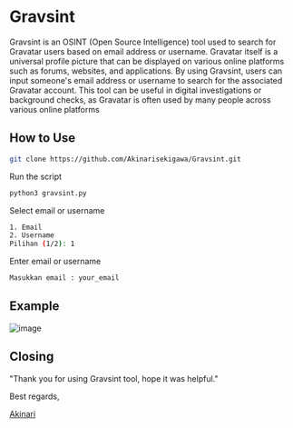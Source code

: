 # Gravsint

Gravsint is an OSINT (Open Source Intelligence) tool used to search for Gravatar users based on email address or username. Gravatar itself is a universal profile picture that can be displayed on various online platforms such as forums, websites, and applications. By using Gravsint, users can input someone's email address or username to search for the associated Gravatar account. This tool can be useful in digital investigations or background checks, as Gravatar is often used by many people across various online platforms

## How to Use

```bash
git clone https://github.com/Akinarisekigawa/Gravsint.git
```

Run the script
```bash
python3 gravsint.py
```

Select email or username
```bash
1. Email
2. Username
Pilihan (1/2): 1
```

Enter email or username
```bash
Masukkan email : your_email
```

## Example
![image](https://user-images.githubusercontent.com/26871100/236828093-2aec04fd-75ec-43c2-8638-8a21dca6f11f.png)

## Closing

"Thank you for using Gravsint tool, hope it was helpful."

Best regards, 

[Akinari](https://akinarisekigawa.medium.com/)
